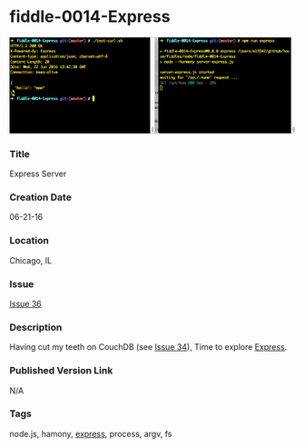 fiddle-0014-Express
======

![Screenshot](screenshot.png)

### Title

Express Server


### Creation Date

06-21-16


### Location

Chicago, IL


### Issue

[Issue 36](https://github.com/bradyhouse/house/issues/36)


### Description

Having cut my teeth on CouchDB (see [Issue 34](https://github.com/bradyhouse/house/issues/34)), Time to explore [Express](http://expressjs.com/).


### Published Version Link

N/A


### Tags

node.js, hamony, [express](https://www.npmjs.com/package/express), process, argv, fs
